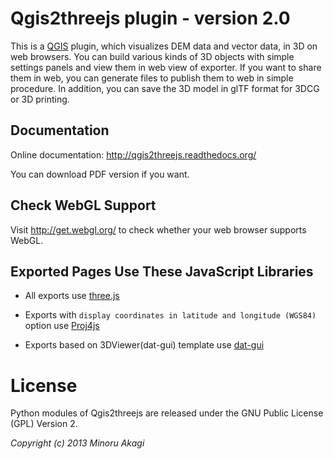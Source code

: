 Qgis2threejs plugin - version 2.0
=================================

  This is a [QGIS](https://qgis.org/) plugin, which visualizes DEM data and vector data, in 3D on web
browsers. You can build various kinds of 3D objects with simple settings panels and view them in web view of exporter.
If you want to share them in web, you can generate files to publish them to web in simple procedure. In addition, you can
save the 3D model in glTF format for 3DCG or 3D printing.


Documentation
-------------

  Online documentation: http://qgis2threejs.readthedocs.org/

  You can download PDF version if you want.


Check WebGL Support
-------------------

  Visit http://get.webgl.org/ to check whether your web browser supports WebGL.


Exported Pages Use These JavaScript Libraries
---------------------------------------------

* All exports use [three.js](http://threejs.org)

* Exports with `display coordinates in latitude and longitude (WGS84)` option use [Proj4js](http://trac.osgeo.org/proj4js/)

* Exports based on 3DViewer(dat-gui) template use [dat-gui](https://code.google.com/p/dat-gui/)


License
=======

  Python modules of Qgis2threejs are released under the GNU Public License (GPL) Version 2.

_Copyright (c) 2013 Minoru Akagi_
